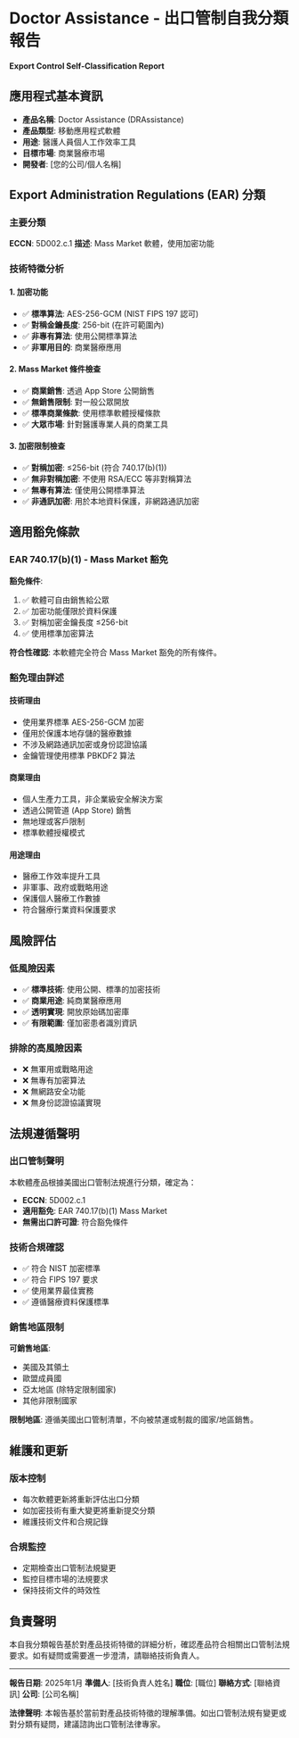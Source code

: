 # Doctor Assistance - 出口管制自我分類報告
**Export Control Self-Classification Report**

## 應用程式基本資訊
- **產品名稱**: Doctor Assistance (DRAssistance)
- **產品類型**: 移動應用程式軟體
- **用途**: 醫護人員個人工作效率工具
- **目標市場**: 商業醫療市場
- **開發者**: [您的公司/個人名稱]

## Export Administration Regulations (EAR) 分類

### 主要分類
**ECCN**: 5D002.c.1
**描述**: Mass Market 軟體，使用加密功能

### 技術特徵分析

#### 1. 加密功能
- ✅ **標準算法**: AES-256-GCM (NIST FIPS 197 認可)
- ✅ **對稱金鑰長度**: 256-bit (在許可範圍內)
- ✅ **非專有算法**: 使用公開標準算法
- ✅ **非軍用目的**: 商業醫療應用

#### 2. Mass Market 條件檢查
- ✅ **商業銷售**: 透過 App Store 公開銷售
- ✅ **無銷售限制**: 對一般公眾開放
- ✅ **標準商業條款**: 使用標準軟體授權條款
- ✅ **大眾市場**: 針對醫護專業人員的商業工具

#### 3. 加密限制檢查
- ✅ **對稱加密**: ≤256-bit (符合 740.17(b)(1))
- ✅ **無非對稱加密**: 不使用 RSA/ECC 等非對稱算法
- ✅ **無專有算法**: 僅使用公開標準算法
- ✅ **非通訊加密**: 用於本地資料保護，非網路通訊加密

## 適用豁免條款

### EAR 740.17(b)(1) - Mass Market 豁免
**豁免條件**:
1. ✅ 軟體可自由銷售給公眾
2. ✅ 加密功能僅限於資料保護
3. ✅ 對稱加密金鑰長度 ≤256-bit
4. ✅ 使用標準加密算法

**符合性確認**: 本軟體完全符合 Mass Market 豁免的所有條件。

### 豁免理由詳述

#### 技術理由
- 使用業界標準 AES-256-GCM 加密
- 僅用於保護本地存儲的醫療數據
- 不涉及網路通訊加密或身份認證協議
- 金鑰管理使用標準 PBKDF2 算法

#### 商業理由
- 個人生產力工具，非企業級安全解決方案
- 透過公開管道 (App Store) 銷售
- 無地理或客戶限制
- 標準軟體授權模式

#### 用途理由
- 醫療工作效率提升工具
- 非軍事、政府或戰略用途
- 保護個人醫療工作數據
- 符合醫療行業資料保護要求

## 風險評估

### 低風險因素
- ✅ **標準技術**: 使用公開、標準的加密技術
- ✅ **商業用途**: 純商業醫療應用
- ✅ **透明實現**: 開放原始碼加密庫
- ✅ **有限範圍**: 僅加密患者識別資訊

### 排除的高風險因素
- ❌ 無軍用或戰略用途
- ❌ 無專有加密算法
- ❌ 無網路安全功能
- ❌ 無身份認證協議實現

## 法規遵循聲明

### 出口管制聲明
本軟體產品根據美國出口管制法規進行分類，確定為：
- **ECCN**: 5D002.c.1
- **適用豁免**: EAR 740.17(b)(1) Mass Market
- **無需出口許可證**: 符合豁免條件

### 技術合規確認
- ✅ 符合 NIST 加密標準
- ✅ 符合 FIPS 197 要求
- ✅ 使用業界最佳實務
- ✅ 遵循醫療資料保護標準

### 銷售地區限制
**可銷售地區**: 
- 美國及其領土
- 歐盟成員國
- 亞太地區 (除特定限制國家)
- 其他非限制國家

**限制地區**: 
遵循美國出口管制清單，不向被禁運或制裁的國家/地區銷售。

## 維護和更新

### 版本控制
- 每次軟體更新將重新評估出口分類
- 如加密技術有重大變更將重新提交分類
- 維護技術文件和合規記錄

### 合規監控
- 定期檢查出口管制法規變更
- 監控目標市場的法規要求
- 保持技術文件的時效性

## 負責聲明

本自我分類報告基於對產品技術特徵的詳細分析，確認產品符合相關出口管制法規要求。如有疑問或需要進一步澄清，請聯絡技術負責人。

---
**報告日期**: 2025年1月
**準備人**: [技術負責人姓名]
**職位**: [職位]
**聯絡方式**: [聯絡資訊]
**公司**: [公司名稱]

**法律聲明**: 本報告基於當前對產品技術特徵的理解準備。如出口管制法規有變更或對分類有疑問，建議諮詢出口管制法律專家。